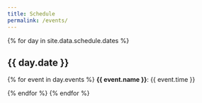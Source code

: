 ```yaml
---
title: Schedule
permalink: /events/
---
```


{% for day in site.data.schedule.dates %}

## {{ day.date }}

{% for event in day.events %}
**{{ event.name }}**: {{ event.time }}

{% endfor %}
{% endfor %}
